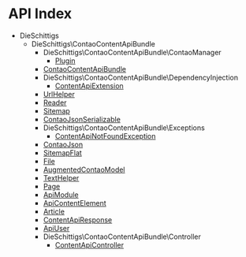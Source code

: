 API Index
=========

* DieSchittigs
    * DieSchittigs\ContaoContentApiBundle
        * DieSchittigs\ContaoContentApiBundle\ContaoManager
            * [Plugin](DieSchittigs-ContaoContentApiBundle-ContaoManager-Plugin.md)
        * [ContaoContentApiBundle](DieSchittigs-ContaoContentApiBundle-ContaoContentApiBundle.md)
        * DieSchittigs\ContaoContentApiBundle\DependencyInjection
            * [ContentApiExtension](DieSchittigs-ContaoContentApiBundle-DependencyInjection-ContentApiExtension.md)
        * [UrlHelper](DieSchittigs-ContaoContentApiBundle-UrlHelper.md)
        * [Reader](DieSchittigs-ContaoContentApiBundle-Reader.md)
        * [Sitemap](DieSchittigs-ContaoContentApiBundle-Sitemap.md)
        * [ContaoJsonSerializable](DieSchittigs-ContaoContentApiBundle-ContaoJsonSerializable.md)
        * DieSchittigs\ContaoContentApiBundle\Exceptions
            * [ContentApiNotFoundException](DieSchittigs-ContaoContentApiBundle-Exceptions-ContentApiNotFoundException.md)
        * [ContaoJson](DieSchittigs-ContaoContentApiBundle-ContaoJson.md)
        * [SitemapFlat](DieSchittigs-ContaoContentApiBundle-SitemapFlat.md)
        * [File](DieSchittigs-ContaoContentApiBundle-File.md)
        * [AugmentedContaoModel](DieSchittigs-ContaoContentApiBundle-AugmentedContaoModel.md)
        * [TextHelper](DieSchittigs-ContaoContentApiBundle-TextHelper.md)
        * [Page](DieSchittigs-ContaoContentApiBundle-Page.md)
        * [ApiModule](DieSchittigs-ContaoContentApiBundle-ApiModule.md)
        * [ApiContentElement](DieSchittigs-ContaoContentApiBundle-ApiContentElement.md)
        * [Article](DieSchittigs-ContaoContentApiBundle-Article.md)
        * [ContentApiResponse](DieSchittigs-ContaoContentApiBundle-ContentApiResponse.md)
        * [ApiUser](DieSchittigs-ContaoContentApiBundle-ApiUser.md)
        * DieSchittigs\ContaoContentApiBundle\Controller
            * [ContentApiController](DieSchittigs-ContaoContentApiBundle-Controller-ContentApiController.md)

